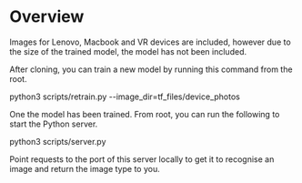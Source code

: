 # Overview

Images for Lenovo, Macbook and VR devices are included, however due to the size of the trained model, the model has not been included. 

After cloning, you can train a new model by running this command from the root.

python3 scripts/retrain.py --image_dir=tf_files/device_photos

One the model has been trained. From root, you can run the following to start the Python server.

python3 scripts/server.py

Point requests to the port of this server locally to get it to recognise an image and return the image type to you.
